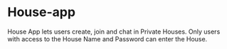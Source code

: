 # House-app
House App lets users create, join and chat in Private Houses. Only users with access to the House Name and Password can enter the House.
